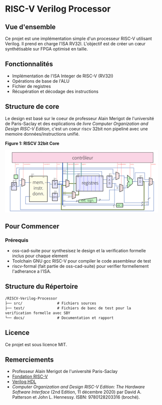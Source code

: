 # RISC-V Verilog Processor 

## Vue d'ensemble
Ce projet est une implémentation simple d'un processeur RISC-V utilisant Verilog. Il prend en charge l'ISA RV32I. L'objectif est de créer un cœur synthétisable sur FPGA optimisé en taille.

## Fonctionnalités
- Implémentation de l'ISA Integer de RISC-V (RV32I)
- Opérations de base de l'ALU
- Fichier de registres
- Récupération et décodage des instructions

## Structure de core
Le design est basé sur le coeur de professeur Alain Merigot de l'université de Paris-Saclay et des explications de *livre Computer Organization and Design RISC-V Edition*, c'est un coeur riscv 32bit non pipeliné avec une memoire données/instructions unifié.

__Figure 1: RISCV 32bit Core__

![](./Core_design.png)

## Pour Commencer
### Prérequis
- oss-cad-suite pour synthesisez le design et la verification formelle inclus pour chaque element
- Toolchain GNU gcc RISC-V pour compiler le code assembleur de test
- riscv-formal (fait partie de oss-cad-suite) pour verifier formellement l'adherance a l'ISA.

## Structure du Répertoire
```
/RISCV-Verilog-Processor
├── src/                # Fichiers sources
├── test/               # Fichiers de banc de test pour la verification formelle avec SBY
└── docs/               # Documentation et rapport
```
## Licence
Ce projet est sous licence MIT.

## Remerciements
- Professeur Alain Merigot de l'université Paris-Saclay
- [Fondation RISC-V](https://riscv.org/)
- [Verilog HDL](https://en.wikipedia.org/wiki/Verilog)
- *Computer Organization and Design RISC-V Edition: The Hardware Software Interface* (2nd Edition, 11 décembre 2020) par David A. Patterson et John L. Hennessy. ISBN: 9780128203316 (broché).

